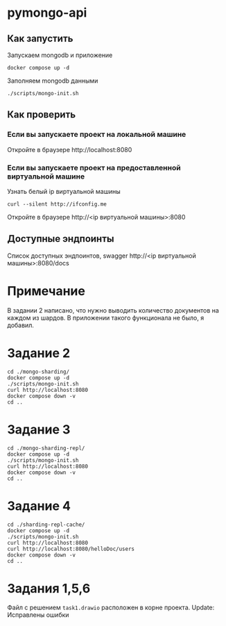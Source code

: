 # pymongo-api

## Как запустить

Запускаем mongodb и приложение

```shell
docker compose up -d
```

Заполняем mongodb данными

```shell
./scripts/mongo-init.sh
```

## Как проверить

### Если вы запускаете проект на локальной машине

Откройте в браузере http://localhost:8080

### Если вы запускаете проект на предоставленной виртуальной машине

Узнать белый ip виртуальной машины

```shell
curl --silent http://ifconfig.me
```

Откройте в браузере http://<ip виртуальной машины>:8080

## Доступные эндпоинты

Список доступных эндпоинтов, swagger http://<ip виртуальной машины>:8080/docs

# Примечание

В задании 2 написано, что нужно выводить количество документов на каждом из шардов. В приложении такого функционала не было, я добавил.

# Задание 2

```shell
cd ./mongo-sharding/
docker compose up -d
./scripts/mongo-init.sh
curl http://localhost:8080
docker compose down -v
cd ..
```

# Задание 3
```shell
cd ./mongo-sharding-repl/
docker compose up -d
./scripts/mongo-init.sh
curl http://localhost:8080
docker compose down -v
cd ..
```

# Задание 4
```shell
cd ./sharding-repl-cache/
docker compose up -d
./scripts/mongo-init.sh
curl http://localhost:8080
curl http://localhost:8080/helloDoc/users
docker compose down -v
cd ..
```

# Задания 1,5,6

Файл с решением `task1.drawio` расположен в корне проекта.
Update: Исправлены ошибки